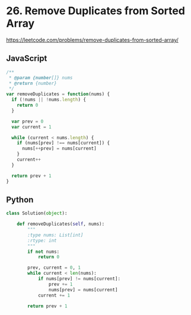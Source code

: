 # 26. Remove Duplicates from Sorted Array

https://leetcode.com/problems/remove-duplicates-from-sorted-array/

## JavaScript

```js
/**
 * @param {number[]} nums
 * @return {number}
 */
var removeDuplicates = function(nums) {
  if (!nums || !nums.length) {
    return 0
  }

  var prev = 0
  var current = 1

  while (current < nums.length) {
    if (nums[prev] !== nums[current]) {
      nums[++prev] = nums[current]
    }
    current++
  }

  return prev + 1
}
```

## Python

```py
class Solution(object):

    def removeDuplicates(self, nums):
        """
        :type nums: List[int]
        :rtype: int
        """
        if not nums:
            return 0

        prev, current = 0, 1
        while current < len(nums):
            if nums[prev] != nums[current]:
                prev += 1
                nums[prev] = nums[current]
            current += 1

        return prev + 1
```
